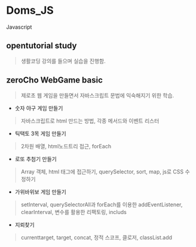 # Doms_JS
Javascript

## opentutorial study
> 생활코딩 강의를 들으며 실습을 진행함.

## zeroCho WebGame basic
> 제로초 웹 게임을 만들면서 자바스크립트 문법에 익숙해지기 위한 학습.
- 숫자 야구 게임 만들기
> 자바스크립트로 html 만드는 방법, 각종 메서드와 이벤트 리스터
- 틱택토 3목 게임 만들기
> 2차원 배열, html노드트리 접근, forEach
- 로또 추첨기 만들기
> Array 객체, html 태그에 접근하기, querySelector, sort, map, js로 CSS 수정하기
- 가위바위보 게임 만들기
> setInterval, querySelectorAll과 forEach를 이용한 addEventListener, clearInterval, 변수를 활용한 리팩토링, includs
- 지뢰찾기
> currenttarget, target, concat, 정적 스코프, 클로저, classList.add
